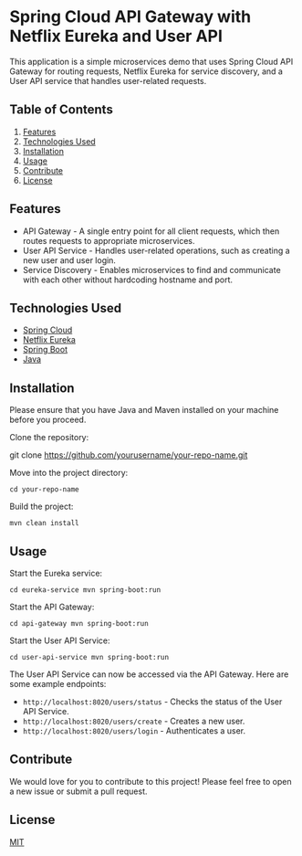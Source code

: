 # Spring Cloud API Gateway with Netflix Eureka and User API

This application is a simple microservices demo that uses Spring Cloud API Gateway for routing requests, Netflix Eureka for service discovery, and a User API service that handles user-related requests.

## Table of Contents
1. [Features](#features)
2. [Technologies Used](#technologies-used)
3. [Installation](#installation)
4. [Usage](#usage)
5. [Contribute](#contribute)
6. [License](#license)

## Features

- API Gateway - A single entry point for all client requests, which then routes requests to appropriate microservices.
- User API Service - Handles user-related operations, such as creating a new user and user login.
- Service Discovery - Enables microservices to find and communicate with each other without hardcoding hostname and port.

## Technologies Used

- [Spring Cloud](https://spring.io/projects/spring-cloud)
- [Netflix Eureka](https://spring.io/guides/gs/service-registration-and-discovery/)
- [Spring Boot](https://spring.io/projects/spring-boot)
- [Java](https://www.oracle.com/java/)

## Installation

Please ensure that you have Java and Maven installed on your machine before you proceed.

Clone the repository:

git clone https://github.com/yourusername/your-repo-name.git



Move into the project directory:

`cd your-repo-name`


Build the project:

`mvn clean install`


## Usage

Start the Eureka service:

`cd eureka-service
mvn spring-boot:run`

Start the API Gateway:

`cd api-gateway
mvn spring-boot:run`

Start the User API Service:

`cd user-api-service
mvn spring-boot:run`

The User API Service can now be accessed via the API Gateway. Here are some example endpoints:

- `http://localhost:8020/users/status` - Checks the status of the User API Service.
- `http://localhost:8020/users/create` - Creates a new user.
- `http://localhost:8020/users/login` - Authenticates a user.

## Contribute

We would love for you to contribute to this project! Please feel free to open a new issue or submit a pull request.

## License

[MIT](https://choosealicense.com/licenses/mit/)